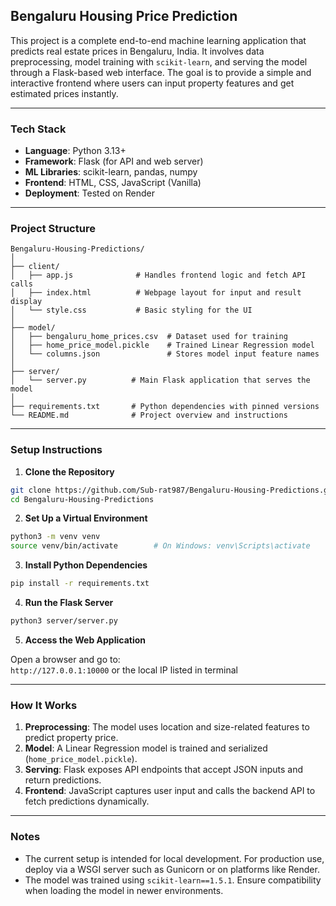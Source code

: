 ## Bengaluru Housing Price Prediction

This project is a complete end-to-end machine learning application that predicts real estate prices in Bengaluru, India. It involves data preprocessing, model training with `scikit-learn`, and serving the model through a Flask-based web interface. The goal is to provide a simple and interactive frontend where users can input property features and get estimated prices instantly.

---

### Tech Stack

- **Language**: Python 3.13+
- **Framework**: Flask (for API and web server)
- **ML Libraries**: scikit-learn, pandas, numpy
- **Frontend**: HTML, CSS, JavaScript (Vanilla)
- **Deployment**: Tested on Render

---

### Project Structure

```
Bengaluru-Housing-Predictions/
│
├── client/
│   ├── app.js              # Handles frontend logic and fetch API calls
│   ├── index.html          # Webpage layout for input and result display
│   └── style.css           # Basic styling for the UI
│
├── model/
│   ├── bengaluru_home_prices.csv  # Dataset used for training
│   ├── home_price_model.pickle    # Trained Linear Regression model
│   └── columns.json               # Stores model input feature names
│
├── server/
│   └── server.py          # Main Flask application that serves the model
│
├── requirements.txt       # Python dependencies with pinned versions
└── README.md              # Project overview and instructions
```

---

### Setup Instructions

1. **Clone the Repository**

```bash
git clone https://github.com/Sub-rat987/Bengaluru-Housing-Predictions.git
cd Bengaluru-Housing-Predictions
```

2. **Set Up a Virtual Environment**

```bash
python3 -m venv venv
source venv/bin/activate        # On Windows: venv\Scripts\activate
```

3. **Install Python Dependencies**

```bash
pip install -r requirements.txt
```

4. **Run the Flask Server**

```bash
python3 server/server.py
```

5. **Access the Web Application**

Open a browser and go to:  
`http://127.0.0.1:10000` or the local IP listed in terminal

---

### How It Works

1. **Preprocessing**: The model uses location and size-related features to predict property price.
2. **Model**: A Linear Regression model is trained and serialized (`home_price_model.pickle`).
3. **Serving**: Flask exposes API endpoints that accept JSON inputs and return predictions.
4. **Frontend**: JavaScript captures user input and calls the backend API to fetch predictions dynamically.

---

### Notes

- The current setup is intended for local development. For production use, deploy via a WSGI server such as Gunicorn or on platforms like Render.
- The model was trained using `scikit-learn==1.5.1`. Ensure compatibility when loading the model in newer environments.

